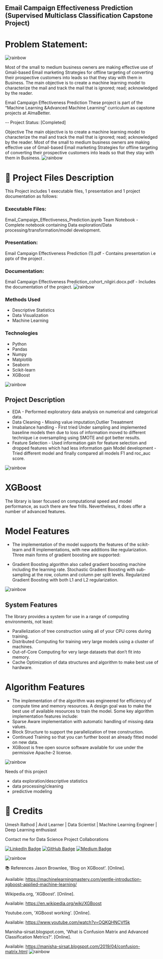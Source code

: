 ## Email Campaign Effectiveness Prediction (Supervised Multiclass Classification Capstone Project)


# Problem Statement:
![rainbow](https://user-images.githubusercontent.com/75175373/153423947-b706cb4b-f598-4ca7-8eb5-4be41349bc30.png)

 Most of the small to medium business owners are making effective use of Gmail-based Email marketing Strategies for offline targeting of converting their prospective customers into leads so that they stay with them in Business. The main objective is to create a machine learning model to characterize the mail and track the mail that is ignored; read; acknowledged by the reader.

Email Campaign Effectiveness Prediction
These project is part of the “Machine Learning &Advanced Machine Learning” curriculum as capstone projects at AlmaBetter.

-- Project Status: [Completed]

Objective
The main objective is to create a machine learning model to characterize the mail and track the mail that is ignored; read; acknowledged by the reader. Most of the small to medium business owners are making effective use of Gmail-based Email marketing Strategies for offline targeting of converting their prospective customers into leads so that they stay with them in Business.
![rainbow](https://user-images.githubusercontent.com/75175373/153423947-b706cb4b-f598-4ca7-8eb5-4be41349bc30.png)

# 💾 Project Files Description

This Project includes 1 executable files, 1 presentation and 1 project documentation as follows:

### Executable Files:
Email_Campaign_Effectiveness_Prediction.ipynb Team Notebook - Complete notebook containing Data exploration/Data processing/transformation/model development.

### Presentation:
Email Campaign Effectiveness Prediction (1).pdf - Contains presentation i.e pptx of the project .

### Documentation:
Email Campaign Effectiveness Prediction_cohort_nilgiri.docx.pdf - Includes the documentation of the project.
![rainbow](https://user-images.githubusercontent.com/75175373/153423947-b706cb4b-f598-4ca7-8eb5-4be41349bc30.png)

### Methods Used
* Descriptive Statistics
* Data Visualization
* Machine Learning
### Technologies
* Python
* Pandas
* Numpy
* Matplotlib
* Seaborn
* Scikit-learn
* XGBoost

![rainbow](https://user-images.githubusercontent.com/75175373/153423947-b706cb4b-f598-4ca7-8eb5-4be41349bc30.png)
## Project Description
* EDA - Performed exploratory data analysis on numerical and categorical data.
* Data Cleaning - Missing value imputation,Outlier Treaatment
* Imabalance handling - First tried Under sampling and implemented baseline models then due to loss of information moved to different technique i.e oversampling using SMOTE and got better results.
* Feature Selection - Used information gain for feature selection and dropped features which had less information gain
Model development - Tried different model and finally compared all models F1 and roc_auc score.

![rainbow](https://user-images.githubusercontent.com/75175373/153423947-b706cb4b-f598-4ca7-8eb5-4be41349bc30.png)

# XGBoost
The library is laser focused on computational speed and model performance, as such there are few frills. Nevertheless, it does offer a number of advanced features.

 # Model Features
* The implementation of the model supports the features of the scikit-learn and R implementations, with new additions like regularization. Three main forms of gradient boosting are supported:

* Gradient Boosting algorithm also called gradient boosting machine including the learning rate. Stochastic Gradient Boosting with sub-sampling at the row, column and column per split levels. Regularized Gradient Boosting with both L1 and L2 regularization.

![rainbow](https://user-images.githubusercontent.com/75175373/153423947-b706cb4b-f598-4ca7-8eb5-4be41349bc30.png)

## System Features
The library provides a system for use in a range of computing environments, not least:

* Parallelization of tree construction using all of your CPU cores during training.
* Distributed Computing for training very large models using a cluster of machines.
* Out-of-Core Computing for very large datasets that don’t fit into memory.
* Cache Optimization of data structures and algorithm to make best use of hardware.
# Algorithm Features
* The implementation of the algorithm was engineered for efficiency of compute time and memory resources. A design goal was to make the best use of available resources to train the model. Some key algorithm implementation features include:
* Sparse Aware implementation with automatic handling of missing data values.
* Block Structure to support the parallelization of tree construction.
* Continued Training so that you can further boost an already fitted model on new data.
* XGBoost is free open source software available for use under the permissive Apache-2 license.

![rainbow](https://user-images.githubusercontent.com/75175373/153423947-b706cb4b-f598-4ca7-8eb5-4be41349bc30.png)

Needs of this project

* data exploration/descriptive statistics
* data processing/cleaning
* predictive modeling


# 📜 Credits
Umesh Rathod | Avid Learner | Data Scientist | Machine Learning Engineer | Deep Learning enthusiast

Contact me for Data Science Project Collaborations

[![LinkedIn Badge](https://img.shields.io/badge/LinkedIn-0077B5?style=for-the-badge&logo=linkedin&logoColor=white)](https://www.linkedin.com/in/umesh-rathod-894720186/)
[![GitHub Badge](https://img.shields.io/badge/GitHub-100000?style=for-the-badge&logo=github&logoColor=white)](https://github.com/Umesh1307)
[![Medium Badge](https://img.shields.io/badge/Medium-1DA1F2?style=for-the-badge&logo=medium&logoColor=white)](https://medium.com/@umesh.rathod1307)



![rainbow](https://user-images.githubusercontent.com/75175373/153423947-b706cb4b-f598-4ca7-8eb5-4be41349bc30.png)

📚 References
Jason Brownlee, 'Blog on XGBoost'. [Online].

Available: https://machinelearningmastery.com/gentle-introduction-xgboost-applied-machine-learning/

Wikipedia.org, 'XGBoost'. [Online].

Available: https://en.wikipedia.org/wiki/XGBoost

Youtube.com, 'XGBoost working'. [Online].

Available: https://www.youtube.com/watch?v=OQKQHNCVf5k

Manisha-sirsat.blogspot.com, 'What is Confusion Matrix and Advanced Classification Metrics?'. [Online].

Available: https://manisha-sirsat.blogspot.com/2019/04/confusion-matrix.html
![rainbow](https://user-images.githubusercontent.com/75175373/153423947-b706cb4b-f598-4ca7-8eb5-4be41349bc30.png)


